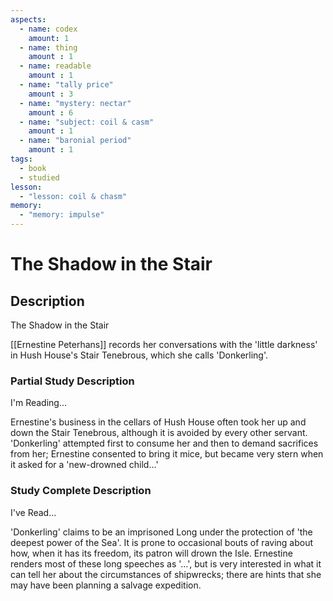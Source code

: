```yaml
---
aspects: 
  - name: codex
    amount: 1
  - name: thing
    amount : 1
  - name: readable
    amount : 1
  - name: "tally price"
    amount : 3
  - name: "mystery: nectar"
    amount : 6
  - name: "subject: coil & casm"
    amount : 1
  - name: "baronial period"
    amount : 1
tags:
  - book
  - studied
lesson:
  - "lesson: coil & chasm"
memory:
  - "memory: impulse"
---
```


# The Shadow in the Stair

## Description
The Shadow in the Stair

[[Ernestine Peterhans]] records her conversations with the 'little darkness' in Hush House's Stair Tenebrous, which she calls 'Donkerling'.
### Partial Study Description
I'm Reading...

Ernestine's business in the cellars of Hush House often took her up and down the Stair Tenebrous, although it is avoided by every other servant. 'Donkerling' attempted first to consume her and then to demand sacrifices from her; Ernestine consented to bring it mice, but became very stern when it asked for a 'new-drowned child...'
### Study Complete Description
I've Read...

'Donkerling' claims to be an imprisoned Long under the protection of 'the deepest power of the Sea'. It is prone to occasional bouts of raving about how, when it has its freedom, its patron will drown the Isle. Ernestine renders most of these long speeches as '...', but is very interested in what it can tell her about the circumstances of shipwrecks; there are hints that she may have been planning a salvage expedition.